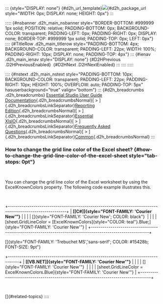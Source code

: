 ::: {style="DISPLAY: none"}
[](ms-xhelp:///?Id=d2h_url_template){#d2h_url_template}![](!package_url!){#d2h_package_url style="WIDTH: 0px; DISPLAY: none; HEIGHT: 0px"}
:::

::::: {#nsbanner .d2h_main_nsbanner style="BORDER-BOTTOM: #999999 1px solid; POSITION: relative; PADDING-BOTTOM: 0px; BACKGROUND-COLOR: transparent; PADDING-LEFT: 0px; PADDING-RIGHT: 0px; DISPLAY: none; BORDER-TOP: #999999 1px solid; PADDING-TOP: 0px; LEFT: 0px"}
:::: {#TitleRow .d2h_main_titlerow style="PADDING-BOTTOM: 4px; BACKGROUND-COLOR: transparent; PADDING-LEFT: 22px; WIDTH: 100%; PADDING-RIGHT: 10px; DISPLAY: none; PADDING-TOP: 4px"}
::: {#ienav .d2h_main_ienav style="DISPLAY: none"}
[](ms-xhelp:///?Id=204d4885-27f7-4e80-a9ba-4b2afe542a91){#D2HPrevious .D2HPreviousEnabled}  [](ms-xhelp:///?Id=06676280-4bc3-4450-a12c-f47c90a887f6){#D2HNext .D2HNextEnabled}
:::
::::
:::::

:::: {#nstext .d2h_main_nstext style="PADDING-BOTTOM: 10px; BACKGROUND-COLOR: transparent; PADDING-LEFT: 22px; PADDING-RIGHT: 10px; HEIGHT: 100%; OVERFLOW: auto; PADDING-TOP: 5px" hasuserbackground="true" valign="bottom"}
::: {#d2h_breadcrumbs .d2h_breadcrumbs}
[Essential Studio User Guide Documentation](ms-xhelp:///?Id=12457748-09e3-4d74-a240-8e049cedf030){.d2h_breadcrumbsNormal}[ \> ]{.d2h_breadcrumbsLinkSeparator}[Reporting Edition](ms-xhelp:///?Id=027aa5b6-6676-4f93-ad23-c20e8c45792e){.d2h_breadcrumbsNormal}[ \> ]{.d2h_breadcrumbsLinkSeparator}[Essential XlsIO](ms-xhelp:///?Id=b01a1b50-1d7d-40c0-bc83-af67e57c9005){.d2h_breadcrumbsNormal}[ \> ]{.d2h_breadcrumbsLinkSeparator}[Frequently Asked Questions](ms-xhelp:///?Id=702d1cd4-b827-4e46-83f2-e25d649fc6e6){.d2h_breadcrumbsNormal}[ \> ]{.d2h_breadcrumbsLinkSeparator}[Common](ms-xhelp:///?Id=204d4885-27f7-4e80-a9ba-4b2afe542a91){.d2h_breadcrumbsNormal}
:::

### How to change the grid line color of the Excel sheet? {#how-to-change-the-grid-line-color-of-the-excel-sheet style="tab-stops: 0pt"}

 

You can change the grid line color of the Excel worksheet by using the ExcelKnownColors property. The following code example illustrates this.

 

+-----------------------------------------------------------------------------------------------------------+
| **[\[C#\]]{style="FONT-FAMILY: 'Courier New'"}**                                                          |
|                                                                                                           |
| []{style="FONT-FAMILY: 'Courier New'; COLOR: black"}                                                      |
|                                                                                                           |
| [sheet.GridLineColor = [ExcelKnownColors]{style="COLOR: teal"}.Blue;]{style="FONT-FAMILY: 'Courier New'"} |
+-----------------------------------------------------------------------------------------------------------+

[]{style="FONT-FAMILY: 'Trebuchet MS','sans-serif'; COLOR: #15428b; FONT-SIZE: 9pt"} 

+-----------------------------------------------------------------------------------+
| **[\[VB.NET\]]{style="FONT-FAMILY: 'Courier New'"}**                              |
|                                                                                   |
| []{style="FONT-FAMILY: 'Courier New'"}                                            |
|                                                                                   |
| [sheet.GridLineColor = ExcelKnownColors.Blue]{style="FONT-FAMILY: 'Courier New'"} |
+-----------------------------------------------------------------------------------+

 

[]{#related-topics}
::::
